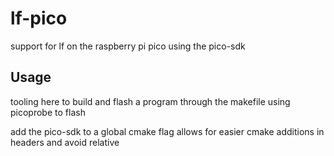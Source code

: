 # lf-pico
support for lf on the raspberry pi pico using the pico-sdk

## Usage
tooling here to build and flash a program through the makefile
using picoprobe to flash

add the pico-sdk to a global cmake flag
allows for easier cmake additions in headers and avoid relative